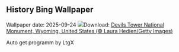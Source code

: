 ## History Bing Wallpaper
Wallpaper date: 2025-09-24
![](https://www.bing.com/th?id=OHR.BearLodge_EN-GB8627501672_UHD.jpg&w=1000)Download: [Devils Tower National Monument, Wyoming, United States (© Laura Hedien/Getty Images)](https://www.bing.com/th?id=OHR.BearLodge_EN-GB8627501672_UHD.jpg)

Auto get programm by LtgX
